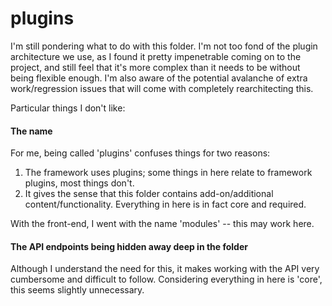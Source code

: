 # plugins

I'm still pondering what to do with this folder. I'm not too fond of the plugin architecture we use, as I found it pretty impenetrable coming on to the project, and still feel that it's more complex than it needs to be without being flexible enough. I'm also aware of the potential avalanche of extra work/regression issues that will come with completely rearchitecting this.

Particular things I don't like:

#### The name

For me, being called 'plugins' confuses things for two reasons:

1. The framework uses plugins; some things in here relate to framework plugins, most things don't.
2. It gives the sense that this folder contains add-on/additional content/functionality. Everything in here is in fact core and required.

With the front-end, I went with the name 'modules' -- this may work here.

#### The API endpoints being hidden away deep in the folder

Although I understand the need for this, it makes working with the API very cumbersome and difficult to follow. Considering everything in here is 'core', this seems slightly unnecessary.
